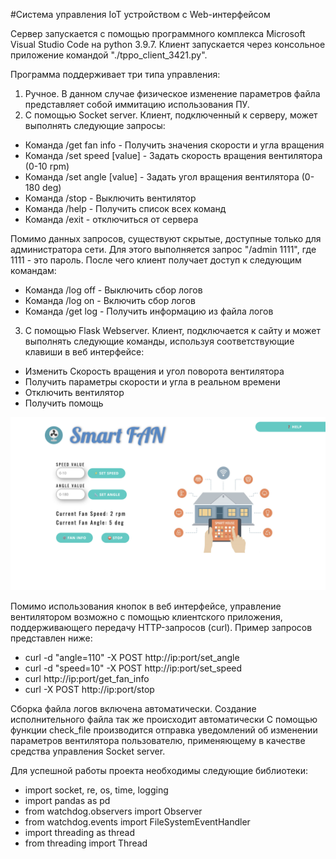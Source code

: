 #Система управления IoT устройством с Web-интерфейсом

Сервер запускается с помощью программного комплекса Microsoft Visual Studio Code на python 3.9.7. Клиент запускается через консольное приложение командой "./tppo_client_3421.py". 

Программа поддерживает три типа управления:
1. Ручное. В данном случае физическое изменение параметров файла представляет собой иммитацию использования ПУ.
2. С помощью Socket server. Клиент, подключенный к серверу, может выполнять следующие запросы:

 - Команда /get fan info - Получить значения скорости и угла вращения
 - Команда /set speed [value] - Задать скорость вращения вентилятора (0-10 rpm)
 - Команда /set angle [value] - Задать угол вращения вентилятора (0-180 deg)
 - Команда /stop - Выключить вентилятор 
 - Команда /help - Получить список всех команд 
 - Команда /exit - отключиться от сервера

Помимо данных запросов, существуют скрытые, доступные только для администратора сети. Для этого выполняется запрос "/admin 1111", где 1111 - это пароль. После чего клиент получает доступ к следующим командам: 
- Команда /log off - Выключить сбор логов 
- Команда /log on - Включить сбор логов 
- Команда /get log - Получить информацию из файла логов

3. С помощью Flask Webserver. Клиент, подключается к сайту и может выполнять следующие команды, используя соответствующие клавиши в веб интерфейсе:
- Изменить Скорость вращения и угол поворота вентилятора
- Получить параметры скорости и угла в реальном времени
- Отключить вентилятор
- Получить помощь

![[alt text](example.com/logo.png)](https://github.com/2WelcomeHome1/TPPO_Lab_2/blob/main/image.png?raw=true)


Помимо использования кнопок в веб интерфейсе, управление вентилятором возможно с помощью клиентского приложения, поддерживающего передачу HTTP-запросов (curl). Пример запросов представлен ниже:

- curl -d "angle=110" -X POST http://ip:port/set_angle
- curl -d "speed=10" -X POST http://ip:port/set_speed
- curl http://ip:port/get_fan_info
- curl -X POST  http://ip:port/stop  


Сборка файла логов включена автоматически. Создание исполнительного файла так же происходит автоматически
С помощью функции check_file производится отправка уведомлений об изменении параметров вентилятора пользователю, применяющему в качестве средства управления Socket server.


Для успешной работы проекта необходимы следующие библиотеки:

- import socket, re, os, time, logging
- import pandas as pd
- from watchdog.observers import Observer
- from watchdog.events import FileSystemEventHandler
- import threading as thread
- from threading import Thread 
